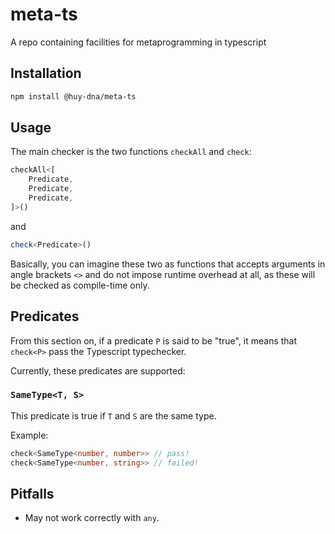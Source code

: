 # meta-ts
A repo containing facilities for metaprogramming in typescript

## Installation

```bash
npm install @huy-dna/meta-ts
```

## Usage

The main checker is the two functions `checkAll` and `check`:

```typescript
checkAll<[
    Predicate,
    Predicate,
    Predicate,
]>()
```

and

```typescript
check<Predicate>()
```

Basically, you can imagine these two as functions that accepts arguments in angle brackets `<>` and do not impose runtime overhead at all, as these will be checked as compile-time only.

## Predicates

From this section on, if a predicate `P` is said to be "true", it means that `check<P>` pass the Typescript typechecker.

Currently, these predicates are supported:

### `SameType<T, S>`

This predicate is true if `T` and `S` are the same type.

Example:

```typescript
check<SameType<number, number>> // pass!
check<SameType<number, string>> // failed!
```

## Pitfalls

* May not work correctly with `any`.
